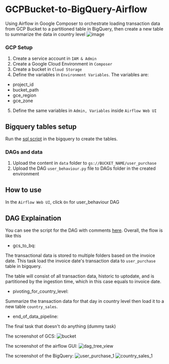# GCPBucket-to-BigQuery-Airflow
Using Airflow in Google Composer to orchestrate loading transaction data from GCP Bucket to a partitioned table in BigQuery, then create a new table to summarize the data in country level 
![image](https://user-images.githubusercontent.com/47022822/119700489-79e25e80-be7d-11eb-94eb-3e83cc0964a7.png)

### GCP Setup
1. Create a service account in `IAM & Admin`
2. Create a Google Cloud Environment in `Composer`
3. Create a bucket in `Cloud Storage`
4. Define the variables in `Environment Variables`. The variables are:
  * project_id
  * bucket_path
  * gce_region
  * gce_zone
5. Define the same variables in `Admin, Variables` inside `Airflow Web UI`

## Bigquery tables setup
Run the [sql script](/setup/create_tables.sql) in the bigquery to create the tables. 

### DAGs and data
1. Upload the content in `data` folder to `gs://BUCKET_NAME/user_purchase`
2. Upload the DAG `user_behaviour.py` file to DAGs folder in the created environment

## How to use
In the `Airflow Web UI`, click `On` for user_behaviour DAG

## DAG Explaination
You can see the script for the DAG with comments [here](/dags/user_purchase.py).
Overall, the flow is like this
- gcs_to_bq:

The transactional data is stored to multiple folders based on the invoice date. This task load the invoice date's transaction data to `user_purchase` table in bigquery. 

The table will consist of all transaction data, historic to uptodate, and is partitioned by the ingestion time, which in this case equals to invoice date.

- pivoting_for_country_level:

Summarize the transaction data for that day in country level then load it to a new table `country_sales`.

- end_of_data_pipeline:

The final task that doesn't do anything (dummy task)

The screenshot of GCS:
![bucket](https://user-images.githubusercontent.com/47022822/119700424-646d3480-be7d-11eb-9930-61912cb35fe9.PNG)

The screenshot of the airflow GUI:
![dag_tree_view](https://user-images.githubusercontent.com/47022822/119700444-69ca7f00-be7d-11eb-8dba-a7158a36e039.PNG)

The screenshot of the BigQuery:
![user_purchase_1](https://user-images.githubusercontent.com/47022822/119700459-6fc06000-be7d-11eb-9321-203993cbb909.PNG)
![country_sales_1](https://user-images.githubusercontent.com/47022822/119700452-6c2cd900-be7d-11eb-8f3f-d0a8daf28d44.PNG)



